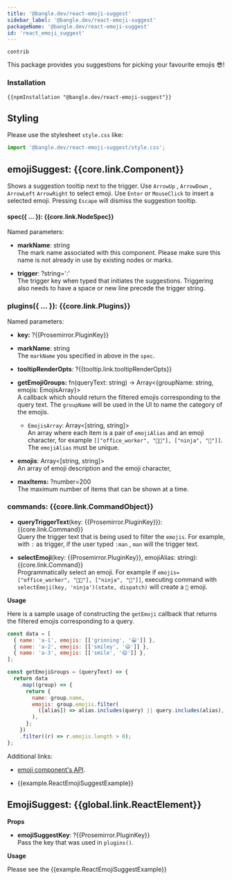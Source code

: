 ```yaml
---
title: '@bangle.dev/react-emoji-suggest'
sidebar_label: '@bangle.dev/react-emoji-suggest'
packageName: '@bangle.dev/react-emoji-suggest'
id: 'react_emoji_suggest'
---
```


`contrib`

This package provides you suggestions for picking your favourite emojis :sunglasses:!

### Installation

```
{{npmInstallation "@bangle.dev/react-emoji-suggest"}}
```

## Styling

Please use the stylesheet `style.css` like:

```js
import '@bangle.dev/react-emoji-suggest/style.css';
```

## emojiSuggest: {{core.link.Component}}

Shows a suggestion tooltip next to the trigger. Use `ArrowUp` , `ArrowDown` , `ArrowLeft` `ArrowRight` to select emoji. Use `Enter` or `MouseClick` to insert a selected emoji. Pressing `Escape` will dismiss the suggestion tooltip.

#### spec({ ... }): {{core.link.NodeSpec}}

Named parameters:

- **markName**: string\
  The mark name associated with this component. Please make sure this name is not already in use by existing nodes or marks.

- **trigger**: ?string=':'\
  The trigger key when typed that initiates the suggestions. Triggering also needs to have a space or new line precede the trigger string.

### plugins({ ... }): {{core.link.Plugins}}

Named parameters:

- **key:** ?{{Prosemirror.PluginKey}}

- **markName**: string\
  The `markName` you specified in above in the `spec`.

- **tooltipRenderOpts**: ?{{tooltip.link.tooltipRenderOpts}}

- **getEmojiGroups:** fn(queryText: string) -> Array<{groupName: string, emojis: EmojisArray}>\
  A callback which should return the filtered emojis corresponding to the query text. The `groupName` will be used in the UI to name the category of the emojis.

  - `EmojisArray`: Array<\[string, string\]>\
    An array where each item is a pair of `emojiAlias` and an emoji character, for example `[["office_worker", "🧑‍💼"], ["ninja", "🥷"]]`. The `emojiAlias` must be unique.

- **emojis**: Array<\[string, string\]> \
  An array of emoji description and the emoji character,

- **maxItems:** ?number=200\
  The maximum number of items that can be shown at a time.

### commands: {{core.link.CommandObject}}

- **queryTriggerText**(key: {{Prosemirror.PluginKey}}): {{core.link.Command}}\
  Query the trigger text that is being used to filter the `emojis`. For example, with `:` as trigger, if the user typed `:man` , `man` will the trigger text.

- **selectEmoji**(key: {{Prosemirror.PluginKey}}, emojiAlias: string): {{core.link.Command}}\
  Programmatically select an emoji. For example if `emojis=["office_worker", "🧑‍💼"], ["ninja", "🥷"]]`, executing command with `selectEmoji(key, 'ninja')(state, dispatch)` will create a `🥷` emoji.

**Usage**

Here is a sample usage of constructing the `getEmoji` callback that returns the filtered emojis corresponding to a query.

```js
const data = [
  { name: 'a-1', emojis: [['grinning', '😀']] },
  { name: 'a-2', emojis: [['smiley', '😃']] },
  { name: 'a-3', emojis: [['smile', '😄']] },
];

const getEmojiGroups = (queryText) => {
  return data
    .map((group) => {
      return {
        name: group.name,
        emojis: group.emojis.filter(
          ([alias]) => alias.includes(query) || query.includes(alias),
        ),
      };
    })
    .filter((r) => r.emojis.length > 0);
};
```

Additional links:

- [emoji component's API](https://bangle.dev/docs/api/emoji#emoji-data-source).

- {{example.ReactEmojiSuggestExample}}

## EmojiSuggest: {{global.link.ReactElement}}

**Props**

- **emojiSuggestKey**: ?{{Prosemirror.PluginKey}} \
  Pass the key that was used in `plugins()`.

**Usage**

Please see the {{example.ReactEmojiSuggestExample}}
